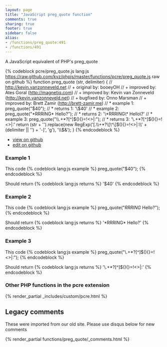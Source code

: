 ```yaml
---
layout: page
title: "JavaScript preg_quote function"
comments: true
sharing: true
footer: true
sidebar: false
alias:
- /functions/preg_quote:491
- /functions/491
---
```

<!-- Generated by Rakefile:build -->
A JavaScript equivalent of PHP's preg_quote

{% codeblock pcre/preg_quote.js lang:js https://raw.github.com/kvz/phpjs/master/functions/pcre/preg_quote.js raw on github %}
function preg_quote (str, delimiter) {
  // http://kevin.vanzonneveld.net
  // +   original by: booeyOH
  // +   improved by: Ates Goral (http://magnetiq.com)
  // +   improved by: Kevin van Zonneveld (http://kevin.vanzonneveld.net)
  // +   bugfixed by: Onno Marsman
  // +   improved by: Brett Zamir (http://brett-zamir.me)
  // *     example 1: preg_quote("$40");
  // *     returns 1: '\$40'
  // *     example 2: preg_quote("*RRRING* Hello?");
  // *     returns 2: '\*RRRING\* Hello\?'
  // *     example 3: preg_quote("\\.+*?[^]$(){}=!<>|:");
  // *     returns 3: '\\\.\+\*\?\[\^\]\$\(\)\{\}\=\!\<\>\|\:'
  return (str + '').replace(new RegExp('[.\\\\+*?\\[\\^\\]$(){}=!<>|:\\' + (delimiter || '') + '-]', 'g'), '\\$&');
}
{% endcodeblock %}

 - [view on github](https://github.com/kvz/phpjs/blob/master/functions/pcre/preg_quote.js)
 - [edit on github](https://github.com/kvz/phpjs/edit/master/functions/pcre/preg_quote.js)

### Example 1
This code
{% codeblock lang:js example %}
preg_quote("$40");
{% endcodeblock %}

Should return
{% codeblock lang:js returns %}
'\$40'
{% endcodeblock %}

### Example 2
This code
{% codeblock lang:js example %}
preg_quote("*RRRING* Hello?");
{% endcodeblock %}

Should return
{% codeblock lang:js returns %}
'\*RRRING\* Hello\?'
{% endcodeblock %}

### Example 3
This code
{% codeblock lang:js example %}
preg_quote("\\.+*?[^]$(){}=!<>|:");
{% endcodeblock %}

Should return
{% codeblock lang:js returns %}
'\\\.\+\*\?\[\^\]\$\(\)\{\}\=\!\<\>\|\:'
{% endcodeblock %}


### Other PHP functions in the pcre extension
{% render_partial _includes/custom/pcre.html %}
## Legacy comments
These were imported from our old site. Please use disqus below for new comments
<div style="overflow-y: scroll; max-height: 500px;">
{% render_partial functions/preg_quote/_comments.html %}
</div>
